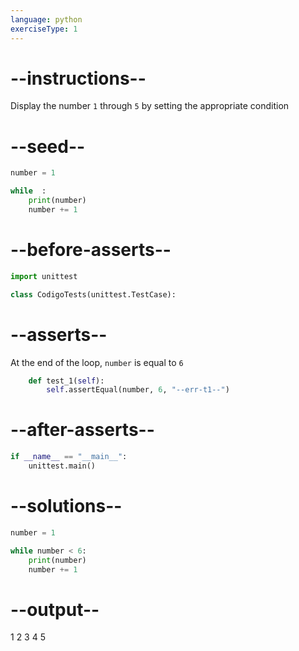 ```yaml
---
language: python
exerciseType: 1
---
```


# --instructions--

Display the number `1` through `5` by setting the appropriate condition

# --seed--

```python
number = 1

while  :
    print(number)
    number += 1
```

# --before-asserts--

```python
import unittest

class CodigoTests(unittest.TestCase):
```

# --asserts--

At the end of the loop, `number` is equal to `6` 

```python
    def test_1(self):
        self.assertEqual(number, 6, "--err-t1--")
```

# --after-asserts--

```python
if __name__ == "__main__":
    unittest.main()
```

# --solutions--

```python
number = 1

while number < 6:
    print(number)
    number += 1
```

# --output--

1
2
3
4
5
